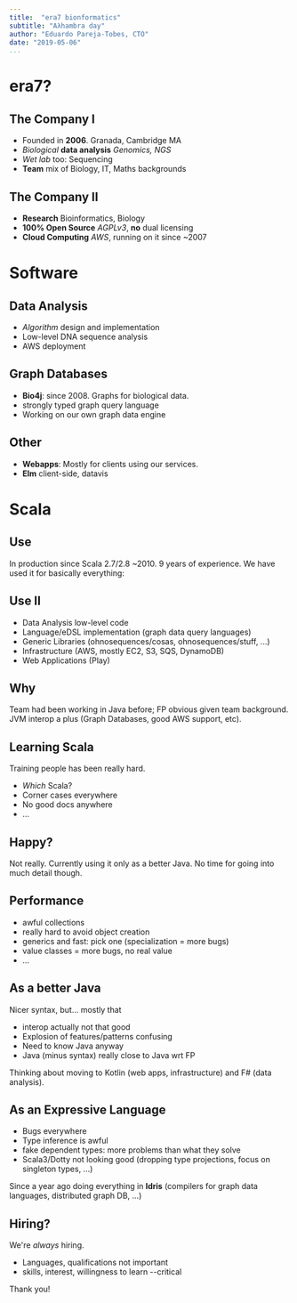 ```yaml
---
title:  "era7 bionformatics"
subtitle: "Aλhambra day"
author: "Eduardo Pareja-Tobes, CTO"
date: "2019-05-06"
...
```


# era7?

## The Company I

- Founded in **2006**. Granada, Cambridge MA
- *Biological* **data analysis** *Genomics, NGS*
- *Wet lab* too: Sequencing
- **Team** mix of Biology, IT, Maths backgrounds

## The Company II

- **Research** Bioinformatics, Biology
- **100% Open Source** *AGPLv3*, **no** dual licensing
- **Cloud Computing** *AWS*, running on it since ~2007

# Software

## Data Analysis

- *Algorithm* design and implementation
- Low-level DNA sequence analysis
- AWS deployment

## Graph Databases

- **Bio4j**: since 2008. Graphs for biological data.
- strongly typed graph query language
- Working on our own graph data engine

## Other

- **Webapps**: Mostly for clients using our services. 
- **Elm** client-side, datavis

# Scala

## Use

In production since Scala 2.7/2.8 ~2010. 9 years of experience. We have used it for basically everything:

## Use II

- Data Analysis low-level code
- Language/eDSL implementation (graph data query languages)
- Generic Libraries (ohnosequences/cosas, ohnosequences/stuff, ...)
- Infrastructure (AWS, mostly EC2, S3, SQS, DynamoDB)
- Web Applications (Play)

## Why

Team had been working in Java before; FP obvious given team background. JVM interop a plus (Graph Databases, good AWS support, etc).

## Learning Scala

Training people has been really hard. 

- *Which* Scala?
- Corner cases everywhere
- No good docs anywhere
- ...

## Happy?

Not really. Currently using it only as a better Java. No time for going into much detail though.

## Performance

- awful collections
- really hard to avoid object creation
- generics and fast: pick one (specialization = more bugs)
- value classes = more bugs, no real value
- ...

## As a better Java

Nicer syntax, but... mostly that

- interop actually not that good
- Explosion of features/patterns confusing
- Need to know Java anyway 
- Java (minus syntax) really close to Java wrt FP

Thinking about moving to Kotlin (web apps, infrastructure) and F# (data analysis).

## As an Expressive Language

- Bugs everywhere
- Type inference is awful
- fake dependent types: more problems than what they solve
- Scala3/Dotty not looking good (dropping type projections, focus on singleton types, ...)

Since a year ago doing everything in **Idris** (compilers for graph data languages, distributed graph DB, ...)

## Hiring?

We're *always* hiring. 

- Languages, qualifications not important
- skills, interest, willingness to learn --critical

Thank you!
